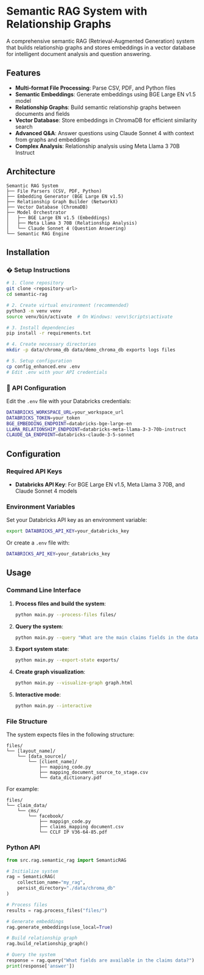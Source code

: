 # Semantic RAG System with Relationship Graphs

A comprehensive semantic RAG (Retrieval-Augmented Generation) system that builds relationship graphs and stores embeddings in a vector database for intelligent document analysis and question answering.

## Features

- **Multi-format File Processing**: Parse CSV, PDF, and Python files
- **Semantic Embeddings**: Generate embeddings using BGE Large EN v1.5 model
- **Relationship Graphs**: Build semantic relationship graphs between documents and fields
- **Vector Database**: Store embeddings in ChromaDB for efficient similarity search
- **Advanced Q&A**: Answer questions using Claude Sonnet 4 with context from graphs and embeddings
- **Complex Analysis**: Relationship analysis using Meta Llama 3 70B Instruct

## Architecture

```
Semantic RAG System
├── File Parsers (CSV, PDF, Python)
├── Embedding Generator (BGE Large EN v1.5)
├── Relationship Graph Builder (NetworkX)
├── Vector Database (ChromaDB)
├── Model Orchestrator
│   ├── BGE Large EN v1.5 (Embeddings)
│   ├── Meta Llama 3 70B (Relationship Analysis)
│   └── Claude Sonnet 4 (Question Answering)
└── Semantic RAG Engine
```

## Installation

### � Setup Instructions
```bash
# 1. Clone repository
git clone <repository-url>
cd semantic-rag

# 2. Create virtual environment (recommended)
python3 -m venv venv
source venv/bin/activate  # On Windows: venv\Scripts\activate

# 3. Install dependencies
pip install -r requirements.txt

# 4. Create necessary directories
mkdir -p data/chroma_db data/demo_chroma_db exports logs files

# 5. Setup configuration
cp config_enhanced.env .env
# Edit .env with your API credentials
```

### 🔑 API Configuration
Edit the `.env` file with your Databricks credentials:
```bash
DATABRICKS_WORKSPACE_URL=your_workspace_url
DATABRICKS_TOKEN=your_token
BGE_EMBEDDING_ENDPOINT=databricks-bge-large-en
LLAMA_RELATIONSHIP_ENDPOINT=databricks-meta-llama-3-3-70b-instruct
CLAUDE_QA_ENDPOINT=databricks-claude-3-5-sonnet
```

## Configuration

### Required API Keys

- **Databricks API Key**: For BGE Large EN v1.5, Meta Llama 3 70B, and Claude Sonnet 4 models

### Environment Variables

Set your Databricks API key as an environment variable:

```bash
export DATABRICKS_API_KEY=your_databricks_key
```

Or create a `.env` file with:
```bash
DATABRICKS_API_KEY=your_databricks_key
```

## Usage

### Command Line Interface

1. **Process files and build the system**:
   ```bash
   python main.py --process-files files/
   ```

2. **Query the system**:
   ```bash
   python main.py --query "What are the main claims fields in the data?"
   ```

3. **Export system state**:
   ```bash
   python main.py --export-state exports/
   ```

4. **Create graph visualization**:
   ```bash
   python main.py --visualize-graph graph.html
   ```

5. **Interactive mode**:
   ```bash
   python main.py --interactive
   ```

### File Structure

The system expects files in the following structure:

```
files/
└── [layout_name]/
    └── [data_source]/
        └── [client_name]/
            ├── mapping_code.py
            ├── mapping_document_source_to_stage.csv
            └── data_dictionary.pdf
```

For example:
```
files/
└── claim_data/
    └── cms/
        └── facebook/
            ├── mappign_code.py
            ├── claims_mapping document.csv
            └── CCLF IP V36-64-85.pdf
```

### Python API

```python
from src.rag.semantic_rag import SemanticRAG

# Initialize system
rag = SemanticRAG(
    collection_name="my_rag",
    persist_directory="./data/chroma_db"
)

# Process files
results = rag.process_files("files/")

# Generate embeddings
rag.generate_embeddings(use_local=True)

# Build relationship graph
rag.build_relationship_graph()

# Query the system
response = rag.query("What fields are available in the claims data?")
print(response['answer'])
```